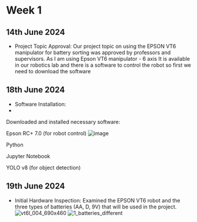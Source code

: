 
# Week 1
## 14th June 2024
* Project Topic Approval:
Our project topic on using the EPSON VT6 manipulator for battery sorting was approved by professors and supervisors.
As I am using Epson VT6 manipulator - 6 axis
It is available in our robotics lab
and there is a software to control the robot so first we need to download the software

## 18th June 2024
* Software Installation:
* 
Downloaded and installed necessary software:

Epson RC+ 7.0 (for robot control)
![image](https://github.com/user-attachments/assets/d7fdbe8b-997c-4ed4-ab66-6e0676908029)


Python

Jupyter Notebook

YOLO v8 (for object detection)

##  19th June 2024
* Initial Hardware Inspection:
Examined the EPSON VT6 robot and the three types of batteries (AA, D, 9V) that will be used in the project.
![vt6l_004_690x460](https://github.com/user-attachments/assets/b2b908c3-9dcb-42b5-9300-df26403014e6)
![1_batteries_different](https://github.com/user-attachments/assets/fc342b71-e848-4df6-9936-e1cc04b0e2f4)
